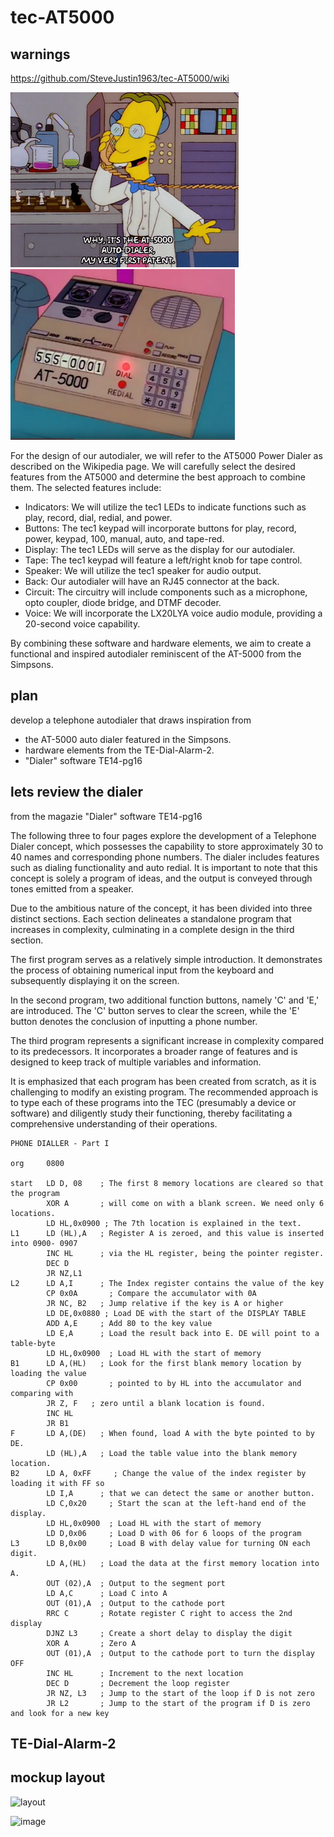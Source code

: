 # tec-AT5000
## warnings
https://github.com/SteveJustin1963/tec-AT5000/wiki


![](https://github.com/SteveJustin1963/tec-AT5000/blob/master/pics/mp1.png)
![](https://github.com/SteveJustin1963/tec-AT5000/blob/master/pics/mpad1.png)

For the design of our autodialer, we will refer to the AT5000 Power Dialer as described on the Wikipedia page. We will carefully select the desired features from the AT5000 and determine the best approach to combine them. The selected features include:

- Indicators: We will utilize the tec1 LEDs to indicate functions such as play, record, dial, redial, and power.
- Buttons: The tec1 keypad will incorporate buttons for play, record, power, keypad, 100, manual, auto, and tape-red.
- Display: The tec1 LEDs will serve as the display for our autodialer.
- Tape: The tec1 keypad will feature a left/right knob for tape control.
- Speaker: We will utilize the tec1 speaker for audio output.
- Back: Our autodialer will have an RJ45 connector at the back.
- Circuit: The circuitry will include components such as a microphone, opto coupler, diode bridge, and DTMF decoder.
- Voice: We will incorporate the LX20LYA voice audio module, providing a 20-second voice capability.

By combining these software and hardware elements, we aim to create a functional and inspired autodialer reminiscent of the AT-5000 from the Simpsons.


## plan 
develop a telephone autodialer that draws inspiration from 
- the AT-5000 auto dialer featured in the Simpsons. 
- hardware elements from the TE-Dial-Alarm-2. 
- "Dialer" software TE14-pg16 


## lets review the dialer
from the magazie "Dialer" software TE14-pg16 

The following three to four pages explore the development of a Telephone Dialer concept, which possesses the capability to store approximately 30 to 40 names and corresponding phone numbers. The dialer includes features such as dialing functionality and auto redial. It is important to note that this concept is solely a program of ideas, and the output is conveyed through tones emitted from a speaker.

Due to the ambitious nature of the concept, it has been divided into three distinct sections. Each section delineates a standalone program that increases in complexity, culminating in a complete design in the third section.

The first program serves as a relatively simple introduction. It demonstrates the process of obtaining numerical input from the keyboard and subsequently displaying it on the screen.

In the second program, two additional function buttons, namely 'C' and 'E,' are introduced. The 'C' button serves to clear the screen, while the 'E' button denotes the conclusion of inputting a phone number.

The third program represents a significant increase in complexity compared to its predecessors. It incorporates a broader range of features and is designed to keep track of multiple variables and information.

It is emphasized that each program has been created from scratch, as it is challenging to modify an existing program. The recommended approach is to type each of these programs into the TEC (presumably a device or software) and diligently study their functioning, thereby facilitating a comprehensive understanding of their operations.

```
PHONE DIALLER - Part I 

org     0800

start   LD D, 08    ; The first 8 memory locations are cleared so that the program
        XOR A       ; will come on with a blank screen. We need only 6 locations.
        LD HL,0x0900 ; The 7th location is explained in the text. 
L1      LD (HL),A   ; Register A is zeroed, and this value is inserted into 0900- 0907
        INC HL      ; via the HL register, being the pointer register.   
        DEC D 
        JR NZ,L1 
L2      LD A,I      ; The Index register contains the value of the key
        CP 0x0A       ; Compare the accumulator with 0A
        JR NC, B2   ; Jump relative if the key is A or higher
        LD DE,0x0880 ; Load DE with the start of the DISPLAY TABLE
        ADD A,E     ; Add 80 to the key value
        LD E,A      ; Load the result back into E. DE will point to a table-byte
        LD HL,0x0900  ; Load HL with the start of memory
B1      LD A,(HL)   ; Look for the first blank memory location by loading the value
        CP 0x00       ; pointed to by HL into the accumulator and comparing with
        JR Z, F   ; zero until a blank location is found. 
        INC HL 
        JR B1
F       LD A,(DE)   ; When found, load A with the byte pointed to by DE. 
        LD (HL),A   ; Load the table value into the blank memory location.
B2      LD A, 0xFF     ; Change the value of the index register by loading it with FF so
        LD I,A      ; that we can detect the same or another button.
        LD C,0x20     ; Start the scan at the left-hand end of the display. 
        LD HL,0x0900  ; Load HL with the start of memory
        LD D,0x06     ; Load D with 06 for 6 loops of the program
L3      LD B,0x00     ; Load B with delay value for turning ON each digit. 
        LD A,(HL)   ; Load the data at the first memory location into A.  
        OUT (02),A  ; Output to the segment port
        LD A,C      ; Load C into A
        OUT (01),A  ; Output to the cathode port
        RRC C       ; Rotate register C right to access the 2nd display 
        DJNZ L3     ; Create a short delay to display the digit
        XOR A       ; Zero A
        OUT (01),A  ; Output to the cathode port to turn the display OFF
        INC HL      ; Increment to the next location
        DEC D       ; Decrement the loop register
        JR NZ, L3   ; Jump to the start of the loop if D is not zero
        JR L2       ; Jump to the start of the program if D is zero and look for a new key
```



## TE-Dial-Alarm-2


##  mockup layout

![layout](https://user-images.githubusercontent.com/58069246/205056653-5459de57-910f-4eac-83e6-3f8193f32d24.png)

![image](https://user-images.githubusercontent.com/58069246/209416173-8975d636-3432-493c-9972-6893980a00f0.png)

